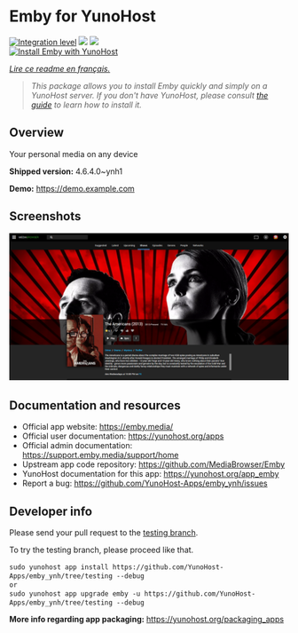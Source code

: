 <!--
N.B.: This README was automatically generated by https://github.com/YunoHost/apps/tree/master/tools/README-generator
It shall NOT be edited by hand.
-->

# Emby for YunoHost

[![Integration level](https://dash.yunohost.org/integration/emby.svg)](https://dash.yunohost.org/appci/app/emby) ![](https://ci-apps.yunohost.org/ci/badges/emby.status.svg) ![](https://ci-apps.yunohost.org/ci/badges/emby.maintain.svg)  
[![Install Emby with YunoHost](https://install-app.yunohost.org/install-with-yunohost.svg)](https://install-app.yunohost.org/?app=emby)

*[Lire ce readme en français.](./README_fr.md)*

> *This package allows you to install Emby quickly and simply on a YunoHost server.
If you don't have YunoHost, please consult [the guide](https://yunohost.org/#/install) to learn how to install it.*

## Overview

Your personal media on any device

**Shipped version:** 4.6.4.0~ynh1

**Demo:** https://demo.example.com

## Screenshots

![](./doc/screenshots/screenshot.png)

## Documentation and resources

* Official app website: https://emby.media/
* Official user documentation: https://yunohost.org/apps
* Official admin documentation: https://support.emby.media/support/home
* Upstream app code repository: https://github.com/MediaBrowser/Emby
* YunoHost documentation for this app: https://yunohost.org/app_emby
* Report a bug: https://github.com/YunoHost-Apps/emby_ynh/issues

## Developer info

Please send your pull request to the [testing branch](https://github.com/YunoHost-Apps/emby_ynh/tree/testing).

To try the testing branch, please proceed like that.
```
sudo yunohost app install https://github.com/YunoHost-Apps/emby_ynh/tree/testing --debug
or
sudo yunohost app upgrade emby -u https://github.com/YunoHost-Apps/emby_ynh/tree/testing --debug
```

**More info regarding app packaging:** https://yunohost.org/packaging_apps